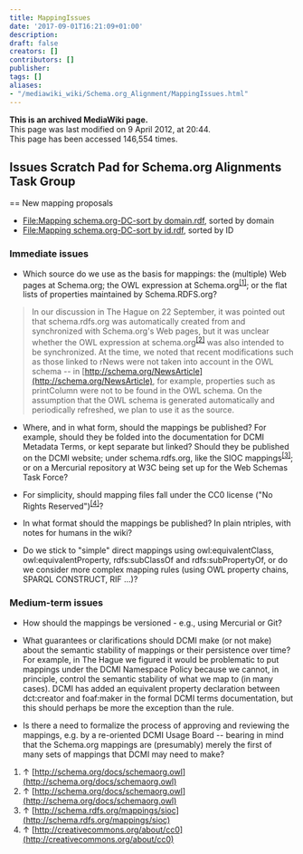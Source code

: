 ```yaml
---
title: MappingIssues
date: '2017-09-01T16:21:09+01:00'
description: 
draft: false
creators: []
contributors: []
publisher: 
tags: []
aliases:
- "/mediawiki_wiki/Schema.org_Alignment/MappingIssues.html"
---
```


 **This is an archived MediaWiki page.**  
This page was last modified on 9 April 2012, at 20:44.  
This page has been accessed 146,554 times.

## Issues Scratch Pad for Schema.org Alignments Task Group 

== New mapping proposals

- [File:Mapping schema.org-DC-sort by domain.rdf](/mediawiki_wiki/files/Mapping_schema.org-DC-sort_by_domain.rdf "File:Mapping schema.org-DC-sort by domain.rdf"), sorted by domain
- [File:Mapping schema.org-DC-sort by id.rdf](/mediawiki_wiki/files/Mapping_schema.org-DC-sort_by_id.rdf "File:Mapping schema.org-DC-sort by id.rdf"), sorted by ID

### Immediate issues 

- Which source do we use as the basis for mappings: the (multiple) Web pages at Schema.org; the OWL expression at Schema.org<sup id="cite_ref-0" class="reference"><a href="#cite_note-0">[1]</a></sup>; or the flat lists of properties maintained by Schema.RDFS.org?
> In our discussion in The Hague on 22 September, it was pointed out that schema.rdfs.org was automatically created from and synchronized with Schema.org's Web pages, but it was unclear whether the OWL expression at schema.org<sup id="cite_ref-1" class="reference"><a href="#cite_note-1">[2]</a></sup> was also intended to be synchronized. At the time, we noted that recent modifications such as those linked to rNews were not taken into account in the OWL schema -- in [http://schema.org/NewsArticle](http://schema.org/NewsArticle), for example, properties such as printColumn were not to be found in the OWL schema. On the assumption that the OWL schema is generated automatically and periodically refreshed, we plan to use it as the source.
- Where, and in what form, should the mappings be published? For example, should they be folded into the documentation for DCMI Metadata Terms, or kept separate but linked? Should they be published on the DCMI website; under schema.rdfs.org, like the SIOC mappings<sup id="cite_ref-2" class="reference"><a href="#cite_note-2">[3]</a></sup>; or on a Mercurial repository at W3C being set up for the Web Schemas Task Force?

- For simplicity, should mapping files fall under the CC0 license ("No Rights Reserved")<sup id="cite_ref-3" class="reference"><a href="#cite_note-3">[4]</a></sup>?

- In what format should the mappings be published? In plain ntriples, with notes for humans in the wiki?

- Do we stick to "simple" direct mappings using owl:equivalentClass, owl:equivalentProperty, rdfs:subClassOf and rdfs:subPropertyOf, or do we consider more complex mapping rules (using OWL property chains, SPARQL CONSTRUCT, RIF ...)?

### Medium-term issues 

- How should the mappings be versioned - e.g., using Mercurial or Git?

- What guarantees or clarifications should DCMI make (or not make) about the semantic stability of mappings or their persistence over time? For example, in The Hague we figured it would be problematic to put mappings under the DCMI Namespace Policy because we cannot, in principle, control the semantic stability of what we map to (in many cases). DCMI has added an equivalent property declaration between dct:creator and foaf:maker in the formal DCMI terms documentation, but this should perhaps be more the exception than the rule.

- Is there a need to formalize the process of approving and reviewing the mappings, e.g. by a re-oriented DCMI Usage Board -- bearing in mind that the Schema.org mappings are (presumably) merely the first of many sets of mappings that DCMI may need to make?

1. ↑ [http://schema.org/docs/schemaorg.owl](http://schema.org/docs/schemaorg.owl)
2. ↑ [http://schema.org/docs/schemaorg.owl](http://schema.org/docs/schemaorg.owl)
3. ↑ [http://schema.rdfs.org/mappings/sioc](http://schema.rdfs.org/mappings/sioc)
4. ↑ [http://creativecommons.org/about/cc0](http://creativecommons.org/about/cc0)

